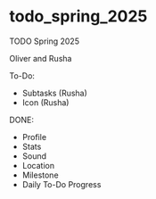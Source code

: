 # todo_spring_2025

TODO Spring 2025

Oliver and Rusha

To-Do:
- Subtasks (Rusha)
- Icon (Rusha)

DONE:
- Profile
- Stats
- Sound
- Location
- Milestone
- Daily To-Do Progress
